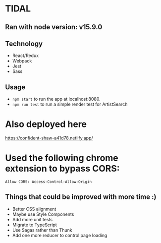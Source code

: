 # TIDAL

## Ran with node version: v15.9.0

## Technology

* React/Redux
* Webpack
* Jest
* Sass

## Usage

* `npm start` to run the app at localhost:8080.
* `npm run test` to run a simple render test for ArtistSearch

# Also deployed here
https://confident-shaw-a41d78.netlify.app/

# Used the following chrome extension to bypass CORS:
`Allow CORS: Access-Control-Allow-Origin`

## Things that could be improved with more time :)

* Better CSS alignment
* Maybe use Style Components
* Add more unit tests
* Migrate to TypeScript
* Use Sagas rather than Thunk
* Add one more reducer to control page loading